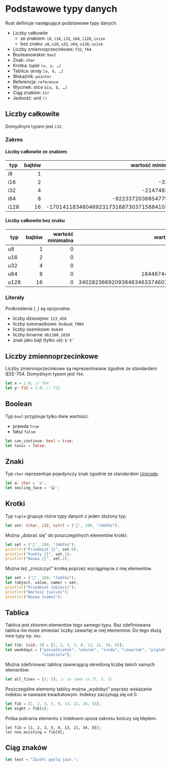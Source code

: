 # Podstawowe typy danych

Rust definiuje następujące podstawowe typy danych:

* Liczby całkowite
  - ze znakiem: `i8`, `i16`, `i32`, `i64`, `i128`, `isize`
  - bez znaku: `u8`, `u16`, `u32`, `u64`, `u128`, `usize`
* Liczby zmiennoprzecinkowe: `f32`, `f64`
* Booleanowskie: `bool`
* Znak: `char`
* Krotka: _tuple_ `(x, y, …)`
* Tablica: _array_ `[a, b, …]`
* Wskaźnik: `pointer`
* Referencja: `reference`
* Wycinek: _slice_ `&[a, b, …]`
* Ciąg znaków: `str`
* Jedność: _unit_ `()`

## Liczby całkowite

Domyślnym typem jest `i32`.

### Zakres

#### Liczby całkowite ze znakiem

| typ  | bajtów | wartość minimalna                        | wartość maksymalna                      |
|------|-------:|-----------------------------------------:|----------------------------------------:|
| i8   |      1 |                                     -128 |                                     127 |
| i16  |      2 |                                   -32768 |                                   32767 |
| i32  |      4 |                              -2147483648 |                              2147483647 |
| i64  |      8 |                     -9223372036854775808 |                     9223372036854775807 |
| i128 |     16 | -170141183460469231731687303715884105728 | 170141183460469231731687303715884105727 |

#### Liczby całkowite bez znaku

| typ  | bajtów | wartość minimalna | wartość maksymalna                      |
|------|-------:|------------------:|----------------------------------------:|
| u8   |      1 |                 0 |                                     255 |
| u16  |      2 |                 0 |                                   65536 |
| u32  |      4 |                 0 |                              4294967295 |
| u64  |      8 |                 0 |                    18446744073709551615 |
| u128 |     16 |                 0 | 340282366920938463463374607431768211455 |

### Literały

Podkreślenia (`_`) są opcjonalne.

* liczby dziesiętne: `123_456`
* liczby szesnastkowe: `0xdead_f00d`
* liczby ósemkowe: `0o644`
* liczby binarne: `0b1100_1010`
* znak jako bajt (tylko `u8`): `b'X'`

## Liczby zmiennoprzecinkowe

Liczby zmiennoprzecinkowe są reprezentowane zgodnie ze standardem IEEE-754. Domyślnym typem jest
`f64`.

```rust
let x = 2.0; // f64
let y: f32 = 3.0; // f32
```

## Boolean

Typ `bool` przyjmuje tylko dwie wartości:

* prawda `true`
* fałsz `false`

```rust
let can_continue: bool = true;
let toxic = false;
```

## Znaki

Typ `char` reprezentuje pojedynczy znak zgodnie ze standardem [Unicode](https://home.unicode.org/).

```rust
let a: char = 'a';
let smiling_face = '😀';
```

## Krotki

Typ `tuple` grupuje różne typy danych z jeden złożony typ.

```rust
let set: (char, i32, &str) = ('🍎', 100, "Jabłko");
```

Można „dobrać się” do poszczególnych elementów krotki:

```rust
let set = ('🍎', 100, "Jabłko");
println!("Przedmiot {}", set.0);
println!("Punkty {}", set.1);
println!("Nazwa {}", set.2);
```

Można też „zniszczyć” krotkę poprzez wyciągnięcie z niej elementów.

```rust
let set = ('🍎', 100, "Jabłko");
let (object, value, name) = set;
println!("Przedmiot {object}");
println!("Wartość {value}");
println!("Nazwa {name}");
```

## Tablica

Tablica jest zbiorem elementów tego samego typu. Raz zdefiniowana tablica nie może zmieniać liczby
zawartej w niej elementów. Do tego służą inne typy np. `Vec`.

```rust
let fib: [u16; 9] = [1, 2, 3, 5, 8, 13, 21, 34, 55];
let weekdays = ["poniedziałek", "wtorek", "środa", "czwartek", "piątek", "sobota",
                "niedziela"];
```

Można zdefiniować tablicę zawierającą określoną liczbę takich samych elementów:

```rust
let all_fives = [5; 3]; // to samo co [5, 5, 5]
```

Poszczególne elementy tablicy można „wydobyć” poprzez wskazanie indeksu w nawiasie kwadratowym.
Indeksy zaczynają się od 0.

```rust
let fib = [1, 2, 3, 5, 8, 13, 21, 34, 55];
let eight = fib[4];
```

Próba pobrania elementu z indeksem spoza zakresu kończy się błędem.

```rust,compile_fail
let fib = [1, 2, 3, 5, 8, 13, 21, 34, 55];
let non_existing = fib[9];
```

## Ciąg znaków

```rust
let text = "Zażółć gęślą jaźń.";
```
